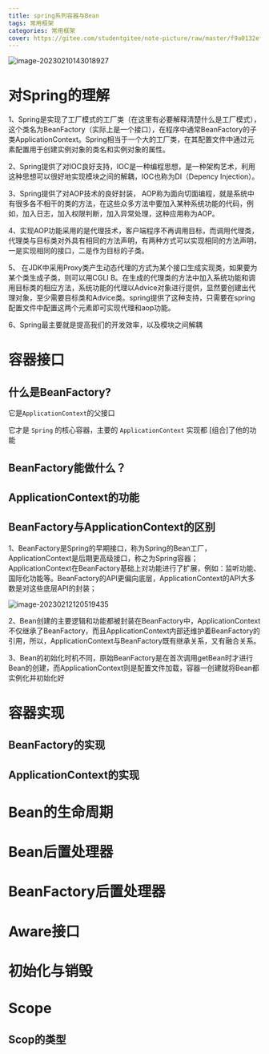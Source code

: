 ```yaml
---
title: spring系列容器与Bean
tags: 常用框架
categories: 常用框架
cover: https://gitee.com/studentgitee/note-picture/raw/master/f9a0132ef7bd81b06d86d07b6879f13d.jpg
---
```

![image-20230210143018927](https://gitee.com/studentgitee/note-picture/raw/master/image-20230210143018927.png)

# 对Spring的理解

1、Spring是实现了工厂模式的工厂类（在这里有必要解释清楚什么是工厂模式），这个类名为BeanFactory（实际上是一个接口），在程序中通常BeanFactory的子类ApplicationContext。Spring相当于一个大的工厂类，在其配置文件中通过<bean>元素配置用于创建实例对象的类名和实例对象的属性。

2、Spring提供了对IOC良好支持，IOC是一种编程思想，是一种架构艺术，利用这种思想可以很好地实现模块之间的解耦，IOC也称为DI（Depency Injection）。

3、Spring提供了对AOP技术的良好封装， AOP称为面向切面编程，就是系统中有很多各不相干的类的方法，在这些众多方法中要加入某种系统功能的代码，例如，加入日志，加入权限判断，加入异常处理，这种应用称为AOP。

 4、实现AOP功能采用的是代理技术，客户端程序不再调用目标，而调用代理类，代理类与目标类对外具有相同的方法声明，有两种方式可以实现相同的方法声明，一是实现相同的接口，二是作为目标的子类。

5、 在JDK中采用Proxy类产生动态代理的方式为某个接口生成实现类，如果要为某个类生成子类，则可以用CGLI B。在生成的代理类的方法中加入系统功能和调用目标类的相应方法，系统功能的代理以Advice对象进行提供，显然要创建出代理对象，至少需要目标类和Advice类。spring提供了这种支持，只需要在spring配置文件中配置这两个元素即可实现代理和aop功能。

6、Spring最主要就是提高我们的开发效率，以及模块之间解耦

# 容器接口

## 什么是BeanFactory?

它是`ApplicationContext`的父接口

它才是 `Spring` 的核心容器，主要的 `ApplicationContext` 实现都 [组合]了他的功能

## BeanFactory能做什么？

## ApplicationContext的功能

## BeanFactory与ApplicationContext的区别

1、BeanFactory是Spring的早期接口，称为Spring的Bean工厂，ApplicationContext是后期更高级接口，称之为Spring容器；
ApplicationContext在BeanFactory基础上对功能进行了扩展，例如：监听功能、国际化功能等。BeanFactory的API更偏向底层，ApplicationContext的API大多数是对这些底层API的封装；

![image-20230212120519435](https://gitee.com/studentgitee/note-picture/raw/master/image-20230212120519435.png)

2、Bean创建的主要逻辑和功能都被封装在BeanFactory中，ApplicationContext不仅继承了BeanFactory，而且ApplicationContext内部还维护着BeanFactory的引用，所以，ApplicationContext与BeanFactory既有继承关系，又有融合关系。

3、Bean的初始化时机不同，原始BeanFactory是在首次调用getBean时才进行Bean的创建，而ApplicationContext则是配置文件加载，容器一创建就将Bean都实例化并初始化好

# 容器实现

## BeanFactory的实现

## ApplicationContext的实现

# Bean的生命周期

# Bean后置处理器

# BeanFactory后置处理器

# Aware接口

# 初始化与销毁

# Scope

## Scop的类型




